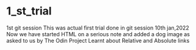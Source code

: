 # 1_st_trial
1st git session
This was actual first trial done in git session 10th jan,2022
Now we have started HTML on a serious note and added a dog image as asked to us by The Odin Project
Learnt about Relative and Absolute links
